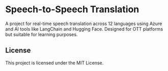 # Speech-to-Speech Translation  

A project for real-time speech translation across 12 languages using Azure and AI tools like LangChain and Hugging Face. Designed for OTT platforms but suitable for learning purposes.  

## License  
This project is licensed under the MIT License.  
